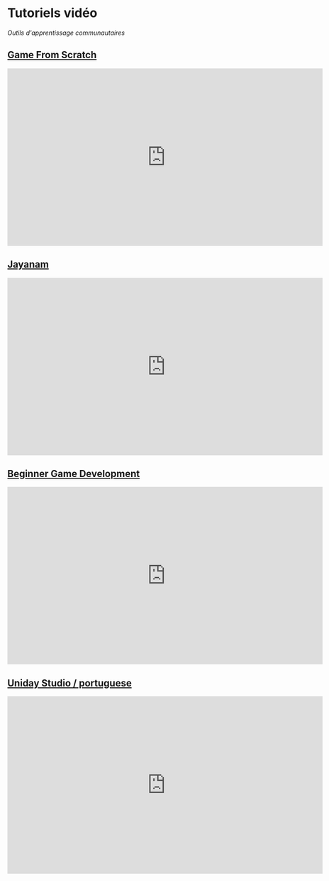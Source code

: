 # Tutoriels vidéo

*Outils d'apprentissage communautaires*

## [Game From Scratch](https://www.youtube.com/playlist?list=PLS9MbmO_ssyCROCpMk98E_Pf7fgMCm5-n)

<iframe width="711" height="400" src="https://www.youtube.com/embed/videoseries?list=PLS9MbmO_ssyCROCpMk98E_Pf7fgMCm5-n" frameborder="0" allow="autoplay; encrypted-media" allowfullscreen></iframe>

## [Jayanam](https://www.youtube.com/playlist?list=PLboXykqtm8dyWWJ2UkC_8jRpDN4zW1s52)

<iframe width="711" height="400" src="https://www.youtube.com/embed/videoseries?list=PLboXykqtm8dyWWJ2UkC_8jRpDN4zW1s52" frameborder="0" allow="autoplay; encrypted-media" allowfullscreen></iframe>

## [Beginner Game Development](https://www.youtube.com/playlist?list=PLEji91IwVP3sNAMr2h8bLH9TokLcNxpzj)

<iframe width="711" height="400" src="https://www.youtube.com/embed/videoseries?list=PLEji91IwVP3sNAMr2h8bLH9TokLcNxpzj" frameborder="0" allow="autoplay; encrypted-media" allowfullscreen></iframe>

## [Uniday Studio / portuguese](https://www.youtube.com/playlist?list=PLkei3LlusC-GUZBiDEg6NcrOHVq99fIcP)

<iframe width="711" height="400" src="https://www.youtube.com/embed/Hqd4sfraIO8?rel=0" frameborder="0" allow="autoplay; encrypted-media" allowfullscreen></iframe>
